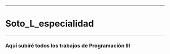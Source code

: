 ---------------------
# Soto_L_especialidad
---------------------
### Aquí subiré todos los trabajos de Programación III
